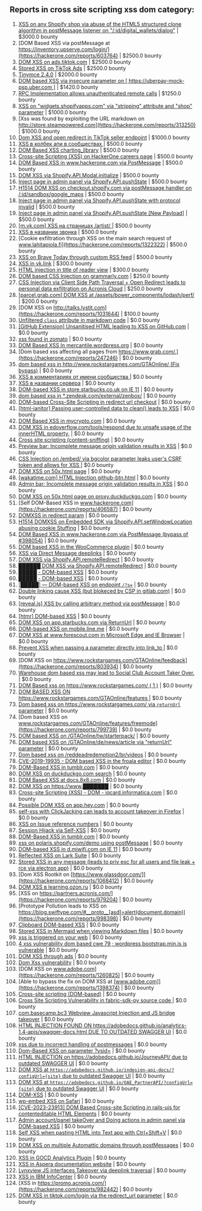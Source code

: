 ## Reports in cross site scripting xss dom category:
1. [XSS on any Shopify shop via abuse of the HTML5 structured clone algorithm in postMessage listener on "/:id/digital_wallets/dialog"](https://hackerone.com/reports/231053) | $3000.0 bounty
2. [DOM Based XSS via postMessage at https://inventory.upserve.com/login/](https://hackerone.com/reports/603764) | $2500.0 bounty
3. [DOM XSS on ads.tiktok.com](https://hackerone.com/reports/1549451) | $2500.0 bounty
4. [Stored XSS on TikTok Ads](https://hackerone.com/reports/1504202) | $2500.0 bounty
5. [Tinymce 2.4.0](https://hackerone.com/reports/262230) | $2000.0 bounty
6. [DOM based XSS via insecure parameter on [ https://uberpay-mock-psp.uber.com ]](https://hackerone.com/reports/1767151) | $1420.0 bounty
7. [RPC Implementation allows unauthenticated remote calls](https://hackerone.com/reports/876022) | $1250.0 bounty
8. [XSS on "widgets.shopifyapps.com" via "stripping" attribute and "shop" parameter](https://hackerone.com/reports/246794) | $1000.0 bounty
9. [Xss was found by exploiting the URL markdown on http://store.steampowered.com](https://hackerone.com/reports/313250) | $1000.0 bounty
10. [Dom XSS and open redirect in TikTok seller endpoint](https://hackerone.com/reports/2007093) | $1000.0 bounty
11. [XSS в колбек апи в сообществах ](https://hackerone.com/reports/261966) | $500.0 bounty
12. [DOM Based XSS charting_library](https://hackerone.com/reports/351275) | $500.0 bounty
13. [Cross-site Scripting (XSS) on HackerOne careers page](https://hackerone.com/reports/474656) | $500.0 bounty
14. [DOM Based XSS in www.hackerone.com via PostMessage](https://hackerone.com/reports/398054) | $500.0 bounty
15. [DOM XSS via Shopify.API.Modal.initialize](https://hackerone.com/reports/602767) | $500.0 bounty
16. [Inject page in admin panel via Shopify.API.pushState](https://hackerone.com/reports/662083) | $500.0 bounty
17. [H1514 DOM XSS on checkout.shopify.com via postMessage handler on /:id/sandbox/google_maps](https://hackerone.com/reports/423218) | $500.0 bounty
18. [Inject page in admin panel via Shopify.API.pushState with protocol invalid](https://hackerone.com/reports/868615) | $500.0 bounty
19. [Inject page in admin panel via Shopify.API.pushState [New Payload]](https://hackerone.com/reports/883867) | $500.0 bounty
20. [[m.vk.com] XSS на страницах /artist/ ](https://hackerone.com/reports/874198) | $500.0 bounty
21. [XSS в названии звонка](https://hackerone.com/reports/1056953) | $500.0 bounty
22. [Cookie exfiltration through XSS on the main search request of www.lahitapiola.fi](https://hackerone.com/reports/1322322) | $500.0 bounty
23. [XSS on Brave Today through custom RSS feed](https://hackerone.com/reports/1184379) | $500.0 bounty
24. [XSS in vk.link](https://hackerone.com/reports/1025125) | $300.0 bounty
25. [HTML injection in title of reader view](https://hackerone.com/reports/991713) | $300.0 bounty
26. [DOM based CSS Injection on grammarly.com](https://hackerone.com/reports/500436) | $250.0 bounty
27. [CSS Injection via Client Side Path Traversal + Open Redirect leads to personal data exfiltration on Acronis Cloud](https://hackerone.com/reports/1245165) | $250.0 bounty
28. [[parcel.grab.com] DOM XSS at /assets/bower_components/lodash/perf/](https://hackerone.com/reports/248560) | $200.0 bounty
29. [DOM XSS on http://talks.lystit.com](https://hackerone.com/reports/1031644) | $100.0 bounty
30. [Unfiltered `class` attribute in markdown code](https://hackerone.com/reports/216453) | $0.0 bounty
31. [[GitHub Extension] Unsanitised HTML leading to XSS on GitHub.com](https://hackerone.com/reports/220494) | $0.0 bounty
32. [xss found in zomato](https://hackerone.com/reports/240989) | $0.0 bounty
33. [DOM Based XSS In mercantile.wordpress.org](https://hackerone.com/reports/230435) | $0.0 bounty
34. [Dom based xss affecting all pages from https://www.grab.com/.](https://hackerone.com/reports/247246) | $0.0 bounty
35. [dom based xss in http://www.rockstargames.com/GTAOnline/ (Fix bypass)](https://hackerone.com/reports/261571) | $0.0 bounty
36. [XSS в комментариях от имени сообщества ](https://hackerone.com/reports/264445) | $0.0 bounty
37. [XSS в названии сервера](https://hackerone.com/reports/262010) | $0.0 bounty
38. [DOM-based XSS in store.starbucks.co.uk on IE 11](https://hackerone.com/reports/241619) | $0.0 bounty
39. [dom based xss in *.zendesk.com/external/zenbox/](https://hackerone.com/reports/227298) | $0.0 bounty
40. [DOM-based Cross-Site Scripting in redirect url checkout](https://hackerone.com/reports/299924) | $0.0 bounty
41. [[html-janitor] Passing user-controlled data to clean() leads to XSS](https://hackerone.com/reports/308155) | $0.0 bounty
42. [DOM Based XSS in mycrypto.com](https://hackerone.com/reports/324303) | $0.0 bounty
43. [DOM XSS in edoverflow.com/tools/respond due to unsafe usage of the innerHTML property.](https://hackerone.com/reports/341969) | $0.0 bounty
44. [Cross site scripting (content-sniffing)](https://hackerone.com/reports/363845) | $0.0 bounty
45. [Preview bar: Incomplete message origin validation results in XSS](https://hackerone.com/reports/381192) | $0.0 bounty
46. [CSS Injection on /embed/ via bgcolor parameter leaks user's CSRF token and allows for XSS ](https://hackerone.com/reports/386334) | $0.0 bounty
47. [DOM XSS on 50x.html page](https://hackerone.com/reports/405191) | $0.0 bounty
48. [[wakatime.com] HTML Injection github-btn.html](https://hackerone.com/reports/248588) | $0.0 bounty
49. [Admin bar: Incomplete message origin validation results in XSS](https://hackerone.com/reports/387544) | $0.0 bounty
50. [DOM XSS on 50x.html page on proxy.duckduckgo.com](https://hackerone.com/reports/426275) | $0.0 bounty
51. [Self DOM-Based XSS in www.hackerone.com](https://hackerone.com/reports/406587) | $0.0 bounty
52. [DOMXSS in redirect param](https://hackerone.com/reports/361287) | $0.0 bounty
53. [H1514 DOMXSS on Embedded SDK via Shopify.API.setWindowLocation abusing cookie Stuffing](https://hackerone.com/reports/422043) | $0.0 bounty
54. [DOM Based XSS in www.hackerone.com via PostMessage (bypass of #398054)](https://hackerone.com/reports/499030) | $0.0 bounty
55. [DOM based XSS in the WooCommerce plugin](https://hackerone.com/reports/507139) | $0.0 bounty
56. [XSS via Direct Message deeplinks](https://hackerone.com/reports/341908) | $0.0 bounty
57. [DOM XSS via Shopify.API.remoteRedirect](https://hackerone.com/reports/576532) | $0.0 bounty
58. [██████ DOM XSS via Shopify.API.remoteRedirect](https://hackerone.com/reports/646505) | $0.0 bounty
59. [█████ - DOM-based XSS](https://hackerone.com/reports/376027) | $0.0 bounty
60. [█████ - DOM-based XSS](https://hackerone.com/reports/377264) | $0.0 bounty
61. [[█████] — DOM-based XSS on endpoint `/?s=`](https://hackerone.com/reports/708592) | $0.0 bounty
62. [Double linking cause XSS (but blokeced by CSP in gitlab.com)](https://hackerone.com/reports/729341) | $0.0 bounty
63. [[reveal.js] XSS by calling arbitrary method via postMessage](https://hackerone.com/reports/691977) | $0.0 bounty
64. [[htmr] DOM-based XSS](https://hackerone.com/reports/753971) | $0.0 bounty
65. [DOM XSS on app.starbucks.com via ReturnUrl](https://hackerone.com/reports/526265) | $0.0 bounty
66. [DOM-based XSS on mobile.line.me](https://hackerone.com/reports/736272) | $0.0 bounty
67. [DOM XSS at www.forescout.com in Microsoft Edge and IE Browser](https://hackerone.com/reports/704266) | $0.0 bounty
68. [Prevent XSS when passing a parameter directly into link_to ](https://hackerone.com/reports/755354) | $0.0 bounty
69. [DOM XSS on https://www.rockstargames.com/GTAOnline/feedback](https://hackerone.com/reports/803934) | $0.0 bounty
70. [Warehouse dom based xss may lead to Social Club Account Taker Over.](https://hackerone.com/reports/663312) | $0.0 bounty
71. [DOM Based xss on https://www.rockstargames.com/ ( 1 )](https://hackerone.com/reports/475442) | $0.0 bounty
72. [DOM BASED XSS ON https://www.rockstargames.com/GTAOnline/features ](https://hackerone.com/reports/479612) | $0.0 bounty
73. [Dom based xss on https://www.rockstargames.com/ via `returnUrl` parameter](https://hackerone.com/reports/505157) | $0.0 bounty
74. [Dom based XSS on www.rockstargames.com/GTAOnline/features/freemode](https://hackerone.com/reports/799739) | $0.0 bounty
75. [DOM based XSS on /GTAOnline/tw/starterpack/](https://hackerone.com/reports/508517) | $0.0 bounty
76. [DOM based XSS on /GTAOnline/de/news/article via "returnUrl" parameter](https://hackerone.com/reports/508475) | $0.0 bounty
77. [Dom based xss on /reddeadredemption2/br/videos](https://hackerone.com/reports/488108) | $0.0 bounty
78. [CVE-2019-19935 - DOM based XSS in the froala editor](https://hackerone.com/reports/938683) | $0.0 bounty
79. [DOM-Based XSS in tumblr.com](https://hackerone.com/reports/882546) | $0.0 bounty
80. [DOM XSS on duckduckgo.com search](https://hackerone.com/reports/921635) | $0.0 bounty
81. [DOM Based XSS at docs.8x8.com](https://hackerone.com/reports/895917) | $0.0 bounty
82. [DOM XSS on https://www.███████](https://hackerone.com/reports/922496) | $0.0 bounty
83. [Cross-site Scripting (XSS) - DOM - iqcard.informatica.com](https://hackerone.com/reports/1004833) | $0.0 bounty
84. [Possible DOM XSS on app.hey.com](https://hackerone.com/reports/1010132) | $0.0 bounty
85. [self-xss with ClickJacking can leads to account takeover in Firefox](https://hackerone.com/reports/892289) | $0.0 bounty
86. [XSS on Issue reference numbers](https://hackerone.com/reports/831962) | $0.0 bounty
87. [Session Hijack via Self-XSS](https://hackerone.com/reports/962902) | $0.0 bounty
88. [DOM-Based XSS in tumblr.com](https://hackerone.com/reports/949382) | $0.0 bounty
89. [xss on polaris.shopify.com/demo using postMessage](https://hackerone.com/reports/894518) | $0.0 bounty
90. [DOM-based XSS in d.miwifi.com on IE 11](https://hackerone.com/reports/879984) | $0.0 bounty
91. [Reflected XSS  on Lark Suite](https://hackerone.com/reports/700726) | $0.0 bounty
92. [Stored XSS in any message (leads to priv esc for all users and file leak + rce via electron app)](https://hackerone.com/reports/1014459) | $0.0 bounty
93. [Dom XSS  Rootkit on [https://www.glassdoor.com/]](https://hackerone.com/reports/1068412) | $0.0 bounty
94. [DOM XSS в learning.ozon.ru](https://hackerone.com/reports/1167230) | $0.0 bounty
95. [XSS on https://partners.acronis.com/](https://hackerone.com/reports/979204) | $0.0 bounty
96. [Prototype Pollution leads to XSS on https://blog.swiftype.com/#__proto__[asd]=alert(document.domain)](https://hackerone.com/reports/998398) | $0.0 bounty
97. [Clipboard DOM-based XSS](https://hackerone.com/reports/1196958) | $0.0 bounty
98. [Stored XSS in Mermaid when viewing Markdown files](https://hackerone.com/reports/1212822) | $0.0 bounty
99. [xss is triggered on your web](https://hackerone.com/reports/1121900) | $0.0 bounty
100. [4 xss vulnerability dom based cwe 79 ; wordpress bootstrap.min.js is vulnerable](https://hackerone.com/reports/1219002) | $0.0 bounty
101. [DOM XSS through ads](https://hackerone.com/reports/889041) | $0.0 bounty
102. [Dom Xss vulnerability](https://hackerone.com/reports/1448616) | $0.0 bounty
103. [DOM XSS on  www.adobe.com](https://hackerone.com/reports/1260825) | $0.0 bounty
104. [Able to bypass the fix on DOM XSS at [www.adobe.com]](https://hackerone.com/reports/1398374) | $0.0 bounty
105. [ Cross-site scripting (DOM-based)](https://hackerone.com/reports/1512644) | $0.0 bounty
106. [Cross Site Scripting Vulnerability in fabric-sdk-py source code ](https://hackerone.com/reports/1670187) | $0.0 bounty
107. [com.basecamp.bc3 Webview Javascript Injection and JS bridge takeover](https://hackerone.com/reports/1343300) | $0.0 bounty
108. [HTML INJECTION FOUND ON https://adobedocs.github.io/analytics-1.4-apis/swagger-docs.html DUE TO OUTDATED SWAGGER UI](https://hackerone.com/reports/1736466) | $0.0 bounty
109. [xss due to incorrect handling of postmessages](https://hackerone.com/reports/1758132) | $0.0 bounty
110. [Dom-Based XSS on parameter ?vsid=](https://hackerone.com/reports/1452149) | $0.0 bounty
111. [HTML INJECTION on https://adobedocs.github.io/JourneyAPI/ due to outdated SWAGGER UI](https://hackerone.com/reports/1744212) | $0.0 bounty
112. [DOM XSS at `https://adobedocs.github.io/indesign-api-docs/?configUrl={site}` due to outdated Swagger UI](https://hackerone.com/reports/1736327) | $0.0 bounty
113. [DOM XSS at `https://adobedocs.github.io/OAE_PartnerAPI/?configUrl={site}` due to outdated Swagger UI](https://hackerone.com/reports/1736378) | $0.0 bounty
114. [DOM-XSS](https://hackerone.com/reports/1982099) | $0.0 bounty
115. [wp-embed XSS on Safari](https://hackerone.com/reports/1238528) | $0.0 bounty
116. [[CVE-2023-23913] DOM Based Cross-site Scripting in rails-ujs for contenteditable HTML Elements](https://hackerone.com/reports/2125679) | $0.0 bounty
117. [Admin account/panel takeOver and Doing actions in admin panel via DOM-based XSS](https://hackerone.com/reports/1619445) | $0.0 bounty
118. [Self XSS when pasting HTML into Text app with Ctrl+Shift+V](https://hackerone.com/reports/2211561) | $0.0 bounty
119. [DOM XSS on multiple Automattic domains through postMessages](https://hackerone.com/reports/2371019) | $0.0 bounty
120. [XSS in GOCD Analytics Plugin](https://hackerone.com/reports/2433634) | $0.0 bounty
121. [XSS in Aspera documentation website](https://hackerone.com/reports/2308491) | $0.0 bounty
122. [Lynxview JS interfaces Takeover via deeplink traversal](https://hackerone.com/reports/2417516) | $0.0 bounty
123. [XSS in IBM InfoCenter](https://hackerone.com/reports/2343548) | $0.0 bounty
124. [XSS in https://promo.acronis.com/](https://hackerone.com/reports/982442) | $0.0 bounty
125. [DOM XSS in tiktok.com/login via the redirect_url parameter](https://hackerone.com/reports/2583874) | $0.0 bounty